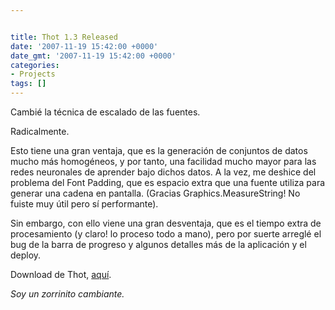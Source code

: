 ```yaml
---


title: Thot 1.3 Released
date: '2007-11-19 15:42:00 +0000'
date_gmt: '2007-11-19 15:42:00 +0000'
categories:
- Projects
tags: []
---
```



Cambié la técnica de escalado de las fuentes.

Radicalmente.

Esto tiene una gran ventaja, que es la generación de conjuntos de datos mucho más homogéneos, y por tanto, una facilidad mucho mayor para las redes neuronales de aprender bajo dichos datos. A la vez, me deshice del problema del Font Padding, que es espacio extra que una fuente utiliza para generar una cadena en pantalla. (Gracias Graphics.MeasureString! No fuiste muy útil pero sí performante).

Sin embargo, con ello viene una gran desventaja, que es el tiempo extra de procesamiento (y claro! lo proceso todo a mano), pero por suerte arreglé el bug de la barra de progreso y algunos detalles más de la aplicación y el deploy.

Download de Thot, [aquí](http://alphagma.googlepages.com).

_Soy un zorrinito cambiante._

